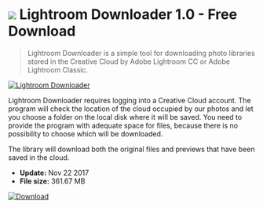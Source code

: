 # ![](https://cdn.softexe.net/static/icon/4/lightroom-downloader-10757.png) Lightroom Downloader 1.0 - Free Download

> Lightroom Downloader is a simple tool for downloading photo libraries stored in the Creative Cloud by Adobe Lightroom CC or Adobe Lightroom Classic.

[![Lightroom Downloader](https:https://tse2.mm.bing.net/th?id=OIP.cgu0MlxRcENV-0vjn-1GrwHaFA&pid=Api)](https://softexe.net/win/internet/cloud-storage/lightroom-downloader:pRgeg.html)

Lightroom Downloader requires logging into a Creative Cloud account. The program will check the location of the cloud occupied by our photos and let you choose a folder on the local disk where it will be saved. You need to provide the program with adequate space for files, because there is no possibility to choose which will be downloaded. 
 
 
 The library will download both the original files and previews that have been saved in the cloud.


- **Update:** Nov 22 2017
- **File size:** 361.67 MB

[![Download](https://cdn.softexe.net/static/img/download.png)](https://softexe.net/win/internet/cloud-storage/lightroom-downloader:pRgeg.html)

